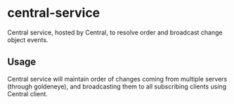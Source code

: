 # central-service
Central service, hosted by Central, to resolve order and broadcast change object events.

## Usage
Central service will maintain order of changes coming from multiple servers (through goldeneye), and broadcasting them to all subscribing clients using Central client. 

